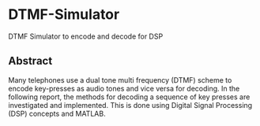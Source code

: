 # DTMF-Simulator
DTMF Simulator to encode and decode for DSP

## Abstract
Many telephones use a dual tone multi frequency (DTMF) scheme to encode key-presses as audio tones and vice versa for decoding. In the following report, the methods for decoding a sequence of key presses are investigated and implemented. This is done using Digital Signal Processing (DSP) concepts and MATLAB.


